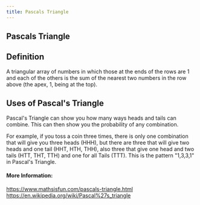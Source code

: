 ```yaml
---
title: Pascals Triangle
---
```

## Pascals Triangle

## Definition 

A triangular array of numbers in which those at the ends of the rows are 1 and each of the others is the sum of the nearest two numbers in the row above (the apex, 1, being at the top).

## Uses of Pascal's Triangle

Pascal's Triangle can show you how many ways heads and tails can combine. This can then show you the probability of any combination.

For example, if you toss a coin three times, there is only one combination that will give you three heads (HHH), but there are three that will give two heads and one tail (HHT, HTH, THH), also three that give one head and two tails (HTT, THT, TTH) and one for all Tails (TTT). This is the pattern "1,3,3,1" in Pascal's Triangle.

#### More Information:
https://www.mathsisfun.com/pascals-triangle.html 
<br>
https://en.wikipedia.org/wiki/Pascal%27s_triangle


